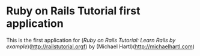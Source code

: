 #  Ruby on Rails Tutorial first application

This is the first application for (*Ruby on Rails Tutorial: Learn Rails by example*)(http://railstutorial.orgf) by (Michael Hartl)(http://michaelhartl.com)